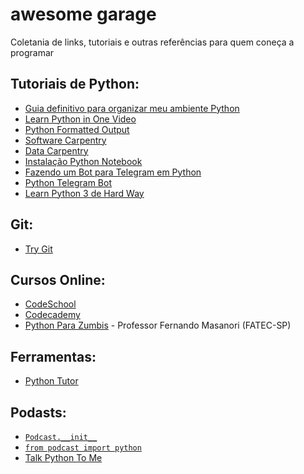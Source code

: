 # awesome garage
Coletania de links, tutoriais e outras referências para quem coneça a programar

## Tutoriais de Python:

 - [Guia definitivo para organizar meu ambiente Python](https://medium.com/@henriquebastos/guia-definitivo-para-organizar-meu-ambiente-python-a16e2479b753#.zdoot97pd)
 - [Learn Python in One Video](https://www.youtube.com/watch?v=N4mEzFDjqtA&feature=share)
 - [Python Formatted Output](http://www.python-course.eu/python3_formatted_output.php)
 - [Software Carpentry](https://software-carpentry.org/lessons/)
 - [Data Carpentry](http://www.datacarpentry.org/lessons/)
 - [Instalação Python Notebook](http://jupyter.readthedocs.io/en/latest/install.html)
 - [Fazendo um Bot para Telegram em Python](https://juliarizza.wordpress.com/2016/08/06/fazendo-um-bot-para-telegram-em-python/)
 - [Python Telegram Bot](https://python-telegram-bot.org/)
 - [Learn Python 3 de Hard Way](https://learnpythonthehardway.org/python3/)

## Git:
  - [Try Git](http://try.github.io/)

## Cursos Online:

  - [CodeSchool](https://www.codeschool.com/learn/python)
  - [Codecademy](https://www.codecademy.com/learn/python)
  - [Python Para Zumbis](https://www.pycursos.com/python-para-zumbis/) - Professor Fernando Masanori (FATEC-SP)
  
## Ferramentas:

  - [Python Tutor](http://pythontutor.com/)
  
## Podasts:

 - [``Podcast.__init__``](https://www.podcastinit.com/)
 - [``from podcast import python``](http://frompythonimportpodcast.com/)
 - [Talk Python To Me](https://talkpython.fm/)
